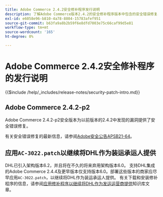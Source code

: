 ```yaml
---
title: Adobe Commerce 2.4.2安全修补程序发行说明
description: 了解Adobe Commerce版本2.4.2的安全修补程序版本中包含的安全错误修复、安全增强和其他安全相关更新。
exl-id: e6058e96-b810-4a78-8804-15783afef951
source-git-commit: b63fa9a8b2b59f6e8dfd7003e75c66caf99d5e81
workflow-type: tm+mt
source-wordcount: '165'
ht-degree: 0%

---
```



# Adobe Commerce 2.4.2安全修补程序的发行说明

{{$include /help/_includes/release-notes/security-patch-intro.md}}

## Adobe Commerce 2.4.2-p2

Adobe Commerce 2.4.2-p2安全版本为以前版本的2.4.2中发现的漏洞提供了安全错误修复。

有关安全错误修复的最新信息，请参阅[Adobe安全公告APSB21-64](https://helpx.adobe.com/cn/security/products/magento/apsb21-64.html)。

## 应用`AC-3022.patch`以继续将DHL作为装运承运人提供

DHL已引入架构版本6.2，并且将在不久的将来弃用架构版本6.0。 支持DHL集成的Adobe Commerce 2.4.4及更早版本仅支持版本6.0。部署这些版本的商家应尽早应用`AC-3022.patch`，以继续将DHL作为装运承运人提供。 有关下载和安装修补程序的信息，请参阅[应用修补程序以继续将DHL作为发运运营商提供](https://support.magento.com/hc/en-us/articles/7707818131597-Apply-a-patch-to-continue-offering-DHL-as-shipping-carrier)知识库文章。
